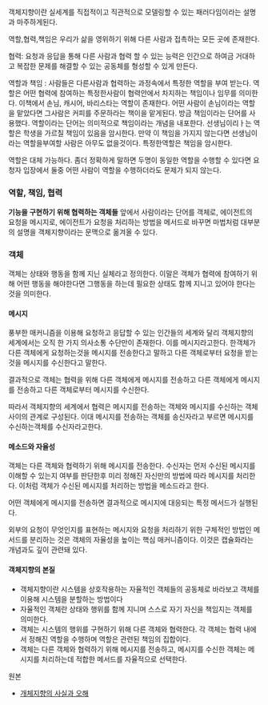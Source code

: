##

객체지향이란 실세계를 직접적이고 직관적으로 모델링할 수 있는 패러다임이라는 설명과 마주하게된다.


역할,협력,책임은 우리가 삶을 영위하기 위해 다른 사람과 접촉하는 모든 곳에 존재한다.

협력: 요청과 응답을 통해 다른 사람과 협력 할 수 있는 능력은 인간으로 하여금 거대하고 복잡한 문제를 해결할 수 있는 공동체를 형성할 수 있게 만든다.

역할과 책임 : 사람들은 다른사람과 협력하는 과정속에서 특정한 역할을 부여 받는다. 역할은 어떤 협력에 참여하는 특정한사람이 협력안에서 차지하는 책임이나 임무를 의미한다. 이책에서 손님, 캐시어, 바리스타는 역할이 존재한다. 어떤 사람이 손님이라는 역할을 맡았다면 그사람은 커피를 주문하라는 책이을 맡게된다. 방금 책임이라는 단어를 사용했다. 역할이라는 단어는 의미적으로 책임이라는 개념을 내포한다. 선생님이리ㅏ는 역할은 학생을 가르칠 책임이 있음을 암시한다. 만약 이 책임을 가지지 않는다면 선생님이라는 역할을부여할 사람은 아무도 없을것이다. 특정한역할은 책임을 암시한다.

역할은 대체 가능하다. 좀더 정확하게 말하면 두명이 동일한 역할을 수행할 수 있다면 요청자 입장에서 둘중 어떤 사람이 역할을 수행하더라도 문제가 되지 않는다.

### 역할, 책임, 협력
**기능을 구현하기 위해 협력하는 객체들**
앞에서 사람이라는 단어를 객체로, 에이전트의 요청을 메시지로, 에이전트가 요청을 처리하는 방법을 메서드로 바꾸면 마법처럼 대부분의 설명을 객체지향이라는 문맥으로 옮겨올 수 있다.

### 객체
객체는 상태와 행동을 함께 지닌 실체라고 정의한다. 이말은 객체가 협력에 참여하기 위해 어떤 행동을 해야한다면 그행동을 하는데 필요한 상태도 함께 지니고 있어야 한다는것을 의미한다.

#### 메시지
풍부한 매커니즘을 이용해 요청하고 응답할 수 있는 인간들의 세계와 달리 객체지향의 세계에서는 오직 한 가지 의사소통 수단만이 존재한다. 이를 메시지라고한다. 한객체가 다른 객체에게 요청하는것을 메시지를 전송한다고 말하고 다른 객체로부터 요청을 받는것을 메시지를 수신한다고 말한다.

결과적으로 객체는 협력을 위해 다른 객체에게 메시지를 전송하고 다른 객체에게 메시지를 전송하고 다른 객체로부터 메시지를 수신한다.

따라서 객체지향의 세계에서 협력은 메시지를 전송하는 객체와 메시지를 수신하는 객체사이의 관계로 구성된다. 이대 메시지를 전송하는 객체를 송신자라고 부르면 메시지를 수신하는객체를 수신자라고한다.



#### 메소드와 자율성
객체는 다른 객체와 협력하기 위해 메시지를 전송한다. 수신자는 먼저 수신된 메시지를 이해할 수 있는지 여부를 판단한후 미리 정해진 자신만의 방법에 따라 메시지를 처리한다. 이처럼 객체가 수신된 메시지를 처리하는 방법을 메소드라고 한다.

어떤 객체에게 메시지를 전송하면 결과적으로 메시지에 대응되는 특정 메서드가 실행된다.

외부의 요청이 무엇인지를 표현하는 메시지와 요청을 처리하기 위한 구체적인 방법인 메서드를 분리하는 것은 객체의 자율성을 높이는 핵심 매커니즘이다. 이것은 캡슐화라는 개념과도 깊이 관련돼 있다.

#### 객체지향의 본질
* 객체지향이란 시스템을 상호작용하는 자율적인 객체들의 공동체로 바라보고 객체를 이용해 시스템을 분할하는 방법이다
* 자율적인 객체란 상태와 행위를 함께 지니며 스스로 자기 자신을 책임지는 객체를 의미한다.
* 객체는 시스템의 행위를 구현하기 위해 다른 객체와 협력한다. 각 객체는 협력 내에서 정해진 역할을 수행하며 역할은 관련된 책임의 집합이다.
* 객체는 다른 객체와 협력하기 위해 메시지를 전송하고, 메시지를 수신한 객체는 메시지를 처리하는데 적합한 메서드를 자율적으로 선택한다.



원본
* [개체지향의 사실과 오해](http://www.yes24.co.kr/24/goods/18249021)
